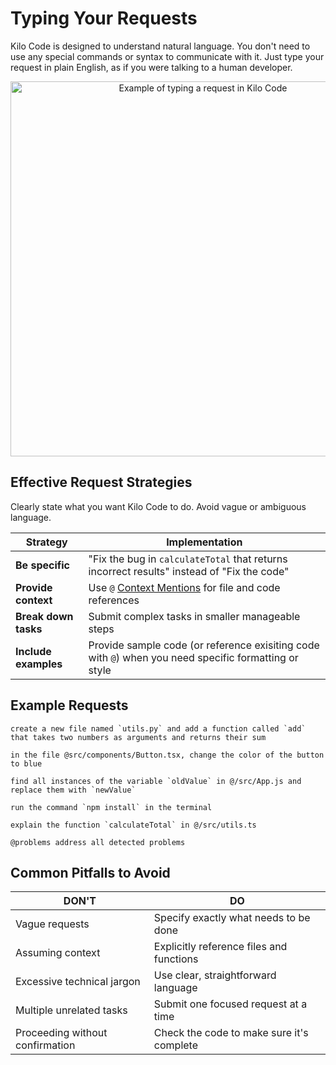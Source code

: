 # Typing Your Requests

Kilo Code is designed to understand natural language.  You don't need to use any special commands or syntax to communicate with it.  Just type your request in plain English, as if you were talking to a human developer.

<center>
    <img src="/docs/img/typing-your-requests/typing-your-requests.png" alt="Example of typing a request in Kilo Code" width="600" />
</center>

## Effective Request Strategies

Clearly state what you want Kilo Code to do.  Avoid vague or ambiguous language.

| Strategy | Implementation |
|----------|----------------|
| **Be specific** | "Fix the bug in `calculateTotal` that returns incorrect results" instead of "Fix the code" |
| **Provide context** | Use `@` [Context Mentions](/basic-usage/context-mentions) for file and code references |
| **Break down tasks** | Submit complex tasks in smaller manageable steps |
| **Include examples** | Provide sample code (or reference exisiting code with `@`) when you need specific formatting or style |

## Example Requests

```
create a new file named `utils.py` and add a function called `add` that takes two numbers as arguments and returns their sum
```
```
in the file @src/components/Button.tsx, change the color of the button to blue
```
```
find all instances of the variable `oldValue` in @/src/App.js and replace them with `newValue`
```
```
run the command `npm install` in the terminal
```
```
explain the function `calculateTotal` in @/src/utils.ts
```
```
@problems address all detected problems
```

## Common Pitfalls to Avoid

| DON'T | DO |
|-------|---------|
| Vague requests | Specify exactly what needs to be done |
| Assuming context | Explicitly reference files and functions |
| Excessive technical jargon | Use clear, straightforward language |
| Multiple unrelated tasks | Submit one focused request at a time |
| Proceeding without confirmation | Check the code to make sure it's complete |